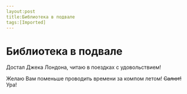 ```yaml
---
layout:post
title:Библиотека в подвале
tags:[Imported]
---
```

# Библиотека в подвале

Достал Джека Лондона, читаю в поездках с удовольствием!

Желаю Вам поменьше проводить времени за компом летом! ~~Салют!~~ Ура!